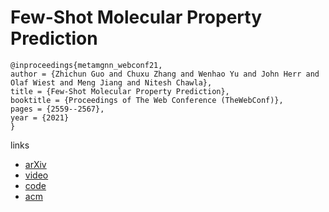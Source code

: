 # Few-Shot Molecular Property Prediction

```
@inproceedings{metamgnn_webconf21,
author = {Zhichun Guo and Chuxu Zhang and Wenhao Yu and John Herr and Olaf Wiest and Meng Jiang and Nitesh Chawla},
title = {Few-Shot Molecular Property Prediction},
booktitle = {Proceedings of The Web Conference (TheWebConf)},
pages = {2559--2567},
year = {2021}
}
```

links
- [arXiv](https://arxiv.org/abs/2102.07916)
- [video](https://www.youtube.com/watch?v=U5KjhbqG5rU)
- [code](https://github.com/zhichunguo/Meta-MGNN)
- [acm](https://dl.acm.org/doi/10.1145/3442381.3450112)